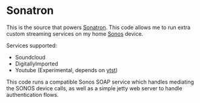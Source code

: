 # Sonatron

This is the source that powers [Sonatron](http://sonatron.blakesmith.me). This code allows me to run extra custom streaming services on my home [Sonos](http://sonos.com) device.

Services supported:

- Soundcloud
- DigitallyImported
- Youtube (Experimental, depends on [ytst](http://github.com/blakesmith/ytst))

This code runs a compatible Sonos SOAP service which handles mediating the SONOS device calls, as well as a simple jetty web server to handle authentication flows.
